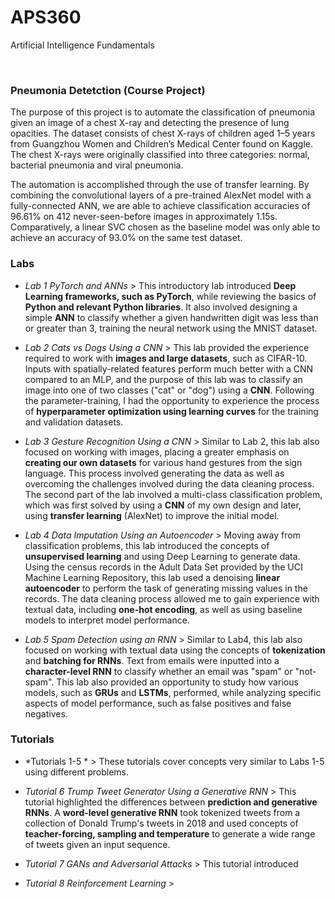 # APS360
Artificial Intelligence Fundamentals

<br>
<h3>Pneumonia Detetction (Course Project)</h3>

<p>The purpose of this project is to automate the classification of pneumonia given an image of a chest X-ray and detecting the presence of lung opacities. The dataset consists of chest X-rays of children aged 1–5 years from Guangzhou Women and Children’s Medical Center found on Kaggle. The chest X-rays were originally classified into three categories: normal, bacterial pneumonia and viral pneumonia. </p>

<p>The automation is accomplished through the use of transfer learning. By combining the convolutional layers of a pre-trained AlexNet model with a fully-connected ANN, we are able to achieve classification accuracies of 96.61% on 412 never-seen-before images in approximately 1.15s. Comparatively, a linear SVC chosen as the baseline model was only able to achieve an accuracy of 93.0% on the same test dataset. </p>

<h3>Labs</h3>

* *Lab 1 PyTorch and ANNs* > This introductory lab introduced **Deep Learning frameworks, such as PyTorch**, while reviewing the basics of **Python and relevant Python libraries**. It also involved designing a simple **ANN** to classify whether a given handwritten digit was less than or greater than 3, training the neural network using the MNIST dataset.

* *Lab 2 Cats vs Dogs Using a CNN* > This lab provided the experience required to work with **images and large datasets**, such as CIFAR-10. Inputs with spatially-related features perform much better with a CNN compared to an MLP, and the purpose of this lab was to classify an image into one of two classes ("cat" or "dog") using a **CNN**. Following the parameter-training, I had the opportunity to experience the process of **hyperparameter optimization using learning curves** for the training and validation datasets.

* *Lab 3 Gesture Recognition Using a CNN* > Similar to Lab 2, this lab also focused on working with images, placing a greater emphasis on **creating our own datasets** for various hand gestures from the sign language. This process involved generating the data as well as overcoming the challenges involved during the data cleaning process. The second part of the lab involved a multi-class classification problem, which was first solved by using a **CNN** of my own design and later, using **transfer learning** (AlexNet) to improve the initial model.

* *Lab 4 Data Imputation Using an Autoencoder* > Moving away from classification problems, this lab introduced the concepts of **unsupervised learning** and using Deep Learning to generate data. Using the census records in the Adult Data Set provided by the UCI Machine Learning Repository, this lab used a denoising **linear autoencoder** to perform the task of generating missing values in the records. The data cleaning process allowed me to gain experience with textual data, including **one-hot encoding**, as well as using baseline models to interpret model performance.

* *Lab 5 Spam Detection using an RNN* > Similar to Lab4, this lab also focused on working with textual data using the concepts of **tokenization** and **batching for RNNs**. Text from emails were inputted into a **character-level RNN** to classify whether an email was "spam" or "not-spam". This lab also provided an opportunity to study how various models, such as **GRUs** and **LSTMs**, performed, while analyzing specific aspects of model performance, such as false positives and false negatives.

<h3>Tutorials</h3>

* *Tutorials 1-5 * > These tutorials cover concepts very similar to Labs 1-5 using different problems.

* *Tutorial 6 Trump Tweet Generator Using a Generative RNN* > This tutorial highlighted the differences between **prediction and generative RNNs**. A **word-level generative RNN** took tokenized tweets from a collection of Donald Trump's tweets in 2018 and used concepts of **teacher-forcing, sampling and temperature** to generate a wide range of tweets given an input sequence.  

* *Tutorial 7 GANs and Adversarial Attacks* > This tutorial introduced 

* *Tutorial 8 Reinforcement Learning* > 

